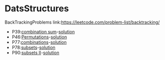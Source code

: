 # DatsStructures
BackTrackingProblems link:https://leetcode.com/problem-list/backtracking/


* P39:[combination sum](BackTracking-md/P39.md)-[solution](BackTracking/P39.py)
* P46:[Permutations](BackTracking-md/P46.md)-[solution](BackTracking/P46.py)
* P77:[combinations](BackTracking-md/P77.md)-[solution](BackTracking/P77.py)
* P78:[subsets](BackTracking-md/P78.md)-[solution](BackTracking/P78.py)
* P90:[subsets II](BackTracking-md/P90.md)-[solution](BackTracking/P90.py)